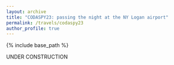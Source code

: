 ```yaml
---
layout: archive
title: "CODASPY23: passing the night at the NY Logan airport"
permalink: /travels/codaspy23
author_profile: true
---
```


{% include base_path %}


UNDER CONSTRUCTION